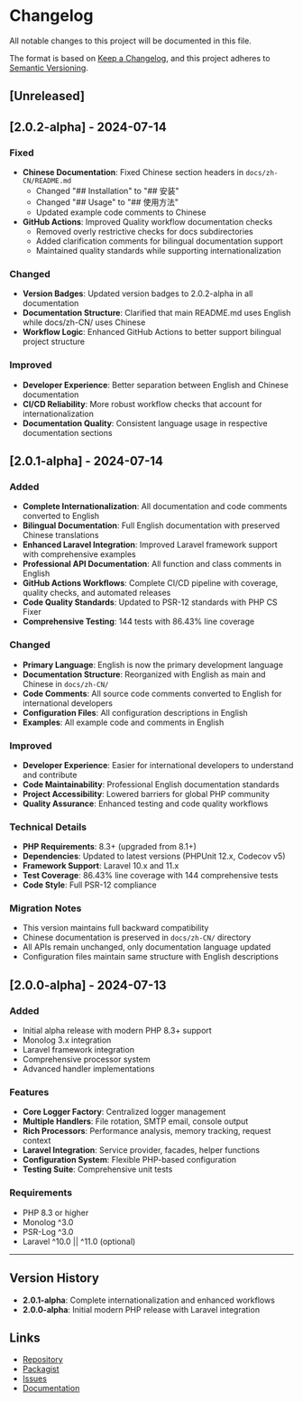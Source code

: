 # Changelog

All notable changes to this project will be documented in this file.

The format is based on [Keep a Changelog](https://keepachangelog.com/en/1.0.0/),
and this project adheres to [Semantic Versioning](https://semver.org/spec/v2.0.0.html).

## [Unreleased]

## [2.0.2-alpha] - 2024-07-14

### Fixed
- **Chinese Documentation**: Fixed Chinese section headers in `docs/zh-CN/README.md`
  - Changed "## Installation" to "## 安装"
  - Changed "## Usage" to "## 使用方法"
  - Updated example code comments to Chinese
- **GitHub Actions**: Improved Quality workflow documentation checks
  - Removed overly restrictive checks for docs subdirectories
  - Added clarification comments for bilingual documentation support
  - Maintained quality standards while supporting internationalization

### Changed
- **Version Badges**: Updated version badges to 2.0.2-alpha in all documentation
- **Documentation Structure**: Clarified that main README.md uses English while docs/zh-CN/ uses Chinese
- **Workflow Logic**: Enhanced GitHub Actions to better support bilingual project structure

### Improved
- **Developer Experience**: Better separation between English and Chinese documentation
- **CI/CD Reliability**: More robust workflow checks that account for internationalization
- **Documentation Quality**: Consistent language usage in respective documentation sections

## [2.0.1-alpha] - 2024-07-14

### Added
- **Complete Internationalization**: All documentation and code comments converted to English
- **Bilingual Documentation**: Full English documentation with preserved Chinese translations
- **Enhanced Laravel Integration**: Improved Laravel framework support with comprehensive examples
- **Professional API Documentation**: All function and class comments in English
- **GitHub Actions Workflows**: Complete CI/CD pipeline with coverage, quality checks, and automated releases
- **Code Quality Standards**: Updated to PSR-12 standards with PHP CS Fixer
- **Comprehensive Testing**: 144 tests with 86.43% line coverage

### Changed
- **Primary Language**: English is now the primary development language
- **Documentation Structure**: Reorganized with English as main and Chinese in `docs/zh-CN/`
- **Code Comments**: All source code comments converted to English for international developers
- **Configuration Files**: All configuration descriptions in English
- **Examples**: All example code and comments in English

### Improved
- **Developer Experience**: Easier for international developers to understand and contribute
- **Code Maintainability**: Professional English documentation standards
- **Project Accessibility**: Lowered barriers for global PHP community
- **Quality Assurance**: Enhanced testing and code quality workflows

### Technical Details
- **PHP Requirements**: 8.3+ (upgraded from 8.1+)
- **Dependencies**: Updated to latest versions (PHPUnit 12.x, Codecov v5)
- **Framework Support**: Laravel 10.x and 11.x
- **Test Coverage**: 86.43% line coverage with 144 comprehensive tests
- **Code Style**: Full PSR-12 compliance

### Migration Notes
- This version maintains full backward compatibility
- Chinese documentation is preserved in `docs/zh-CN/` directory
- All APIs remain unchanged, only documentation language updated
- Configuration files maintain same structure with English descriptions

## [2.0.0-alpha] - 2024-07-13

### Added
- Initial alpha release with modern PHP 8.3+ support
- Monolog 3.x integration
- Laravel framework integration
- Comprehensive processor system
- Advanced handler implementations

### Features
- **Core Logger Factory**: Centralized logger management
- **Multiple Handlers**: File rotation, SMTP email, console output
- **Rich Processors**: Performance analysis, memory tracking, request context
- **Laravel Integration**: Service provider, facades, helper functions
- **Configuration System**: Flexible PHP-based configuration
- **Testing Suite**: Comprehensive unit tests

### Requirements
- PHP 8.3 or higher
- Monolog ^3.0
- PSR-Log ^3.0
- Laravel ^10.0 || ^11.0 (optional)

---

## Version History

- **2.0.1-alpha**: Complete internationalization and enhanced workflows
- **2.0.0-alpha**: Initial modern PHP release with Laravel integration

## Links

- [Repository](https://github.com/zhouyl/mellivora-logger-factory)
- [Packagist](https://packagist.org/packages/mellivora/logger-factory)
- [Issues](https://github.com/zhouyl/mellivora-logger-factory/issues)
- [Documentation](https://github.com/zhouyl/mellivora-logger-factory/blob/master/README.md)
